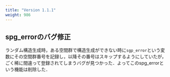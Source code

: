 ```yaml
---
title: "Version 1.1.1"
weight: 986
---
```

## spg_errorのバグ修正
ランダム構造生成時，ある空間群で構造生成ができない時に`sgp_error`という変数にその空間群番号を記録し，以降その番号はスキップするようにしていたが，ごく稀に間違って登録されてしまうバグが見つかった．よってこのspg_errorという機能は削除した．